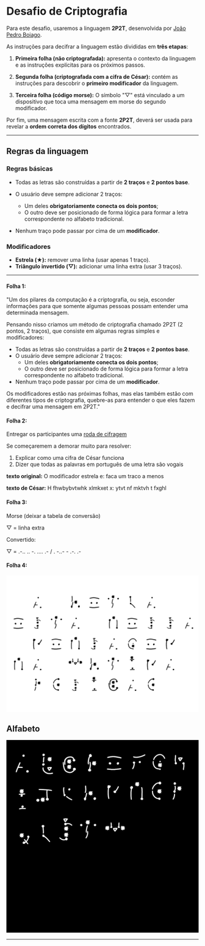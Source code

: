 # Desafio de Criptografia

Para este desafio, usaremos a linguagem **2P2T**, desenvolvida por [João Pedro Boiago](https://github.com/jopedroboiago135).

As instruções para decifrar a linguagem estão divididas em **três etapas**:

1. **Primeira folha (não criptografada):** apresenta o contexto da linguagem e as instruções explícitas para os próximos passos.

2. **Segunda folha (criptografada com a cifra de César):** contém as instruções para descobrir o **primeiro modificador** da linguagem.

3. **Terceira folha (código morse):** O símbolo "▽" está vinculado a um dispositivo que toca uma mensagem em morse do segundo modificador.

Por fim, uma mensagem escrita com a fonte **2P2T**, deverá ser usada para revelar a **ordem correta dos dígitos** encontrados.

---

## Regras da linguagem

### Regras básicas

* Todas as letras são construídas a partir de **2 traços** e **2 pontos base**.
* O usuário deve sempre adicionar 2 traços:

  * Um deles **obrigatoriamente conecta os dois pontos**;
  * O outro deve ser posicionado de forma lógica para formar a letra correspondente no alfabeto tradicional.
* Nenhum traço pode passar por cima de um **modificador**.

### Modificadores

* **Estrela (★):** remover uma linha (usar apenas 1 traço).
* **Triângulo invertido (▽):** adicionar uma linha extra (usar 3 traços).

---

#### Folha 1:
"Um dos pilares da computação é a criptografia,  ou seja, esconder informações para que somente algumas pessoas possam entender uma determinada mensagem.

Pensando nisso criamos um método de criptografia chamado 2P2T (2 pontos, 2 traços), que consiste em algumas regras simples e modificadores:
* Todas as letras são construídas a partir de **2 traços** e **2 pontos base**.
* O usuário deve sempre adicionar 2 traços:
  * Um deles **obrigatoriamente conecta os dois pontos**;
  * O outro deve ser posicionado de forma lógica para formar a letra correspondente no alfabeto tradicional.
* Nenhum traço pode passar por cima de um **modificador**.

Os modificadores estão nas próximas folhas, mas elas também estão com diferentes tipos de criptografia, quebre-as para entender o que eles fazem e decifrar uma mensagem em 2P2T."

#### Folha 2:
Entregar os participantes uma [roda de cifragem](CifraDeCesar/model2.pdf)

Se começaremem a demorar muito para resolver:
1. Explicar como uma cifra de César funciona
2. Dizer que todas as palavras em português de uma letra são vogais

**texto original:**
O modificador estrela e: faca um traco a menos

**texto de César:**
H fhwbybvtwhk xlmkxet x: ytvt nf mktvh t fxghl

#### Folha 3:
Morse (deixar a tabela de conversão)

▽ = linha extra

Convertido:

▽ = .-.. .. -. .... .- / . -..- - .-. .-

#### Folha 4:

![A letra esta nessa mensagem na ultima posicao](mensagem.jpg) 


## Alfabeto

![alfabeto](alfabeto.jpg)

---